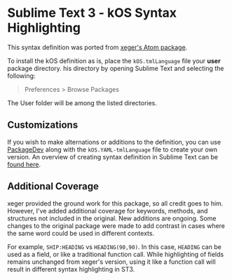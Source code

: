 # Sublime Text 3 - kOS Syntax Highlighting

This syntax definition was ported from [xeger's Atom package](https://github.com/KSP-KOS/EditorTools/tree/develop/Atom).  

To install the kOS definition as is, place the `kOS.tmlLanguage` file your **user** package directory.  his directory by opening Sublime Text and selecting the following:

> Preferences > Browse Packages

The User folder will be among the listed directories.


## Customizations

If you wish to make alternations or additions to the definition, you can use [PackageDev](https://github.com/SublimeText/PackageDev) along with the `kOS.YAML-tmlLanguage` file to create your own version.  An overview of creating syntax definition in Sublime Text can be [found here](http://docs.sublimetext.info/en/latest/extensibility/syntaxdefs.html).


## Additional Coverage

xeger provided the ground work for this package, so all credit goes to him.  However, I've added additional coverage for keywords, methods, and structures not included in the original.  New additions are ongoing.  Some changes to the original package were made to add contrast in cases where the same word could be used in different contexts.

For example, `SHIP:HEADING` vs `HEADING(90,90)`.  In this case, `HEADING` can be used as a field, or like a traditional function call.  While highlighting of fields remains unchanged from xeger's version, using it like a function call will result in different syntax highlighting in ST3.  




